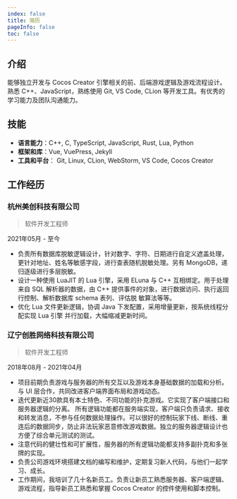 ```yaml
---
index: false
title: 简历
pageInfo: false
toc: false
---
```


## 介绍

能够独立开发与 Cocos Creator 引擎相关的前、后端游戏逻辑及游戏流程设计。熟悉 C++、JavaScript，熟练使用 Git, VS Code, CLion
等开发工具。有优秀的学习能力及团队沟通能力。


## 技能

- **语言能力**：C++, C, TypeScript, JavaScript, Rust, Lua, Python
- **框架和库**：Vue, VuePress, Jekyll
- **工具和平台**： Git, Linux, CLion, WebStorm, VS Code, Cocos Creator

## 工作经历

### 杭州美创科技有限公司

> 软件开发工程师

2021年05月 - 至今

- 负责所有数据库脱敏逻辑设计，针对数字、字符、日期进行自定义遮盖处理，更针对地址、姓名等敏感字段，进行查表随机脱敏处理。另有
  MongoDB，递归逐级进行多层脱敏。
- 设计一种使用 LuaJIT 的 Lua 引擎，采用 ELuna 与 C++ 互相绑定。用于处理来自 SQL 解析器的数据，由 C++
  提供事件的对象，进行数据访问、执行返回行控制、解析数据库 schema 表列、评估脱 敏算法等等。
- 优化 Lua 文件更新逻辑，协调 Java 下发配置，采用增量更新，按系统线程分配实现 Lua 引擎 并行加载，大幅缩减更新时间。


### 辽宁创胜网络科技有限公司

> 软件开发工程师

2018年08月 - 2021年04月

- 项目前期负责游戏与服务器的所有交互以及游戏本身基础数据的加载和分析。与 UI 层合作，共同改进客户端界面布局和游戏动态。
- 迭代更新近30款具有本土特色、不同功能的扑克游戏。它实现了客户端接口和服务器逻辑的分离。
  所有逻辑功能都在服务端实现，客户端只负责请求、接收和转发消息，不参与任何数据处理操作。可以很好的控制玩家下线、断线、重连后的数据同步，防止非法玩家恶意修改游戏数据。独立的服务器逻辑设计也方便了综合单元测试的测试。
- 注意代码的健壮性和可扩展性，服务器的所有逻辑功能都支持多副扑克和多张牌的实现。
- 负责公司游戏环境搭建文档的编写和维护，定期复习新人代码，与他们一起学习、成长。
- 工作期间，我培训了几十名新员工。负责让新员工熟悉服务器、客户端逻辑、游戏流程，指导新员工熟悉和掌握 Cocos Creator
  的控件使用和脚本控制。


